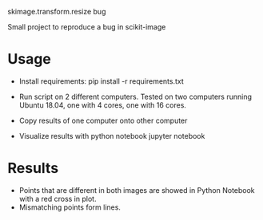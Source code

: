 skimage.transform.resize bug

Small project to reproduce a bug in scikit-image

Usage
=====

* Install requirements:
  pip install -r requirements.txt

* Run script on 2 different computers. Tested on two computers running Ubuntu 18.04, one with 4 cores, one with 16 cores.

* Copy results of one computer onto other computer

* Visualize results with python notebook
  jupyter notebook

Results
=======

* Points that are different in both images are showed in Python Notebook with a red cross in plot.
* Mismatching points form lines.
